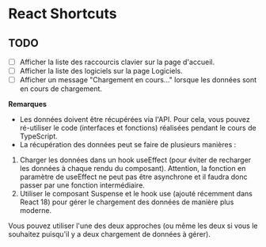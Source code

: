 # React Shortcuts

## TODO

- [ ] Afficher la liste des raccourcis clavier sur la page d'accueil.
- [ ] Afficher la liste des logiciels sur la page Logiciels.
- [ ] Afficher un message "Chargement en cours..." lorsque les données sont en cours de chargement.

**Remarques**

- Les données doivent être récupérées via l'API. Pour cela, vous pouvez ré-utiliser le code (interfaces et fonctions) réalisées pendant le cours de TypeScript.
- La récupération des données peut se faire de plusieurs manières :
1. Charger les données dans un hook useEffect (pour éviter de recharger les données à chaque rendu du composant). Attention, la fonction en paramètre de useEffect ne peut pas être asynchrone et il faudra donc passer par une fonction intermédiaire.
2. Utiliser le composant Suspense et le hook use (ajouté récemment dans React 18) pour gérer le chargement des données de manière plus moderne.

Vous pouvez utiliser l'une des deux approches (ou même les deux si vous le souhaitez puisqu'il y a deux chargement de données à gérer).